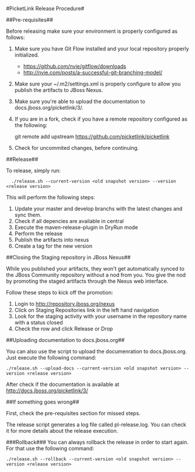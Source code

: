 #PicketLink Release Procedure#

##Pre-requisites##

Before releasing make sure your environment is properly configured as follows:

1. Make sure you have Git Flow installed and your local repository properly initialized.
    * https://github.com/nvie/gitflow/downloads
    * http://nvie.com/posts/a-successful-git-branching-model/
2. Make sure your ~/.m2/settings.xml is properly configure to allow you publish the artifacts to JBoss Nexus.
    
3. Make sure you're able to upload the documentation to docs.jboss.org/picketlink/3/.

4. If you are in a fork, check if you have a remote repository configured as the following:

    git remote add upstream https://github.com/picketlink/picketlink

5. Check for uncommited changes, before continuing.

##Release##

To release, simply run:  
      
      ./release.sh --current-version <old snapshot version> --version <release version>

  This will perform the following steps:
  
  1. Update your master and develop branchs with the latest changes and sync them.
  3. Check if all depencies are available in central
  4. Execute the maven-release-plugin in DryRun mode
  5. Perform the release
  6. Publish the artifacts into nexus
  6. Create a tag for the new version

##Closing the Staging repository in JBoss Nexus##

While you published your artifacts, they won't get automatically synced to the JBoss Community repository without a nod from you. You give the nod by promoting the staged artifacts through the Nexus web interface. 

Follow these steps to kick off the promotion:

1. Login to http://repository.jboss.org/nexus
2. Click on Staging Repositories link in the left hand navigation
3. Look for the staging activity with your username in the repository name with a status closed
4. Check the row and click Release or Drop

##Uploading documentation to docs.jboss.org##

You can also use the script to upload the documenration to docs.jboss.org. Just execute the following command:

    ./release.sh --upload-docs --current-version <old snapshot version> --version <release version>
    
After check if the documentation is available at http://docs.jboss.org/picketlink/3/

##If something goes wrong##

First, check the pre-requisites section for missed steps.

The release script generates a log file called pl-release.log. You can check it for more details about the release execution.

###Rollback###
You can always rollback the release in order to start again. For that use the following command:

    ./release.sh --rollback --current-version <old snapshot version> --version <release version>
